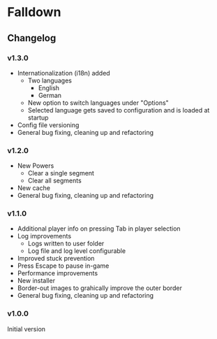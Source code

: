 # Falldown

## Changelog

### v1.3.0

* Internationalization (i18n) added
    * Two languages
        * English
        * German
    * New option to switch languages under "Options"
    * Selected language gets saved to configuration and is loaded at startup
* Config file versioning
* General bug fixing, cleaning up and refactoring

### v1.2.0

* New Powers
    * Clear a single segment
    * Clear all segments
* New cache
* General bug fixing, cleaning up and refactoring

### v1.1.0

* Additional player info on pressing Tab in player selection
* Log improvements
    * Logs written to user folder
    * Log file and log level configurable
* Improved stuck prevention
* Press Escape to pause in-game
* Performance improvements
* New installer
* Border-out images to grahically improve the outer border
* General bug fixing, cleaning up and refactoring

### v1.0.0

Initial version